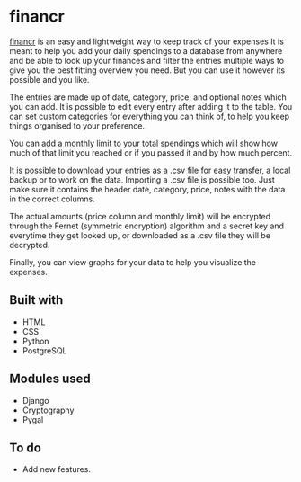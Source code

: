 # financr

[financr](https://financronline.de) is an easy and lightweight way to keep track of your expenses
It is meant to help you add your daily spendings to a database from anywhere and be able to look up your finances and filter the entries multiple ways to give you the best fitting overview you need. But you can use it however its possible and you like.

The entries are made up of date, category, price, and optional notes which you can add. It is possible to edit every entry after adding it to the table. You can set custom categories for everything you can think of, to help you keep things organised to your preference.

You can add a monthly limit to your total spendings which will show how much of that limit you reached or if you passed it and by how much percent.

It is possible to download your entries as a .csv file for easy transfer, a local backup or to work on the data. Importing a .csv file is possible too. Just make sure it contains the header date, category, price, notes with the data in the correct columns.

The actual amounts (price column and monthly limit) will be encrypted through the Fernet (symmetric encryption) algorithm and a secret key and everytime they get looked up, or downloaded as a .csv file they will be decrypted.

Finally, you can view graphs for your data to help you visualize the expenses.

## Built with

- HTML
- CSS
- Python
- PostgreSQL

## Modules used

- Django
- Cryptography
- Pygal

## To do

- Add new features.

